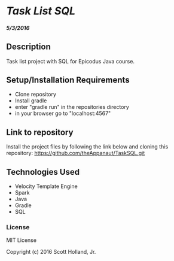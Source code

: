 # _Task List SQL_

#### _5/3/2016_

## Description
Task list project with SQL for Epicodus Java course. 

## Setup/Installation Requirements
* Clone repository
* Install gradle
* enter "gradle run" in the repositories directory
* in your browser go to "localhost:4567"

## Link to repository
Install the project files by following the link below and cloning this repository:
https://github.com/theAppanaut/TaskSQL.git

## Technologies Used
* Velocity Template Engine
* Spark
* Java
* Gradle
* SQL

### License

MIT License

Copyright (c) 2016 Scott Holland, Jr.
